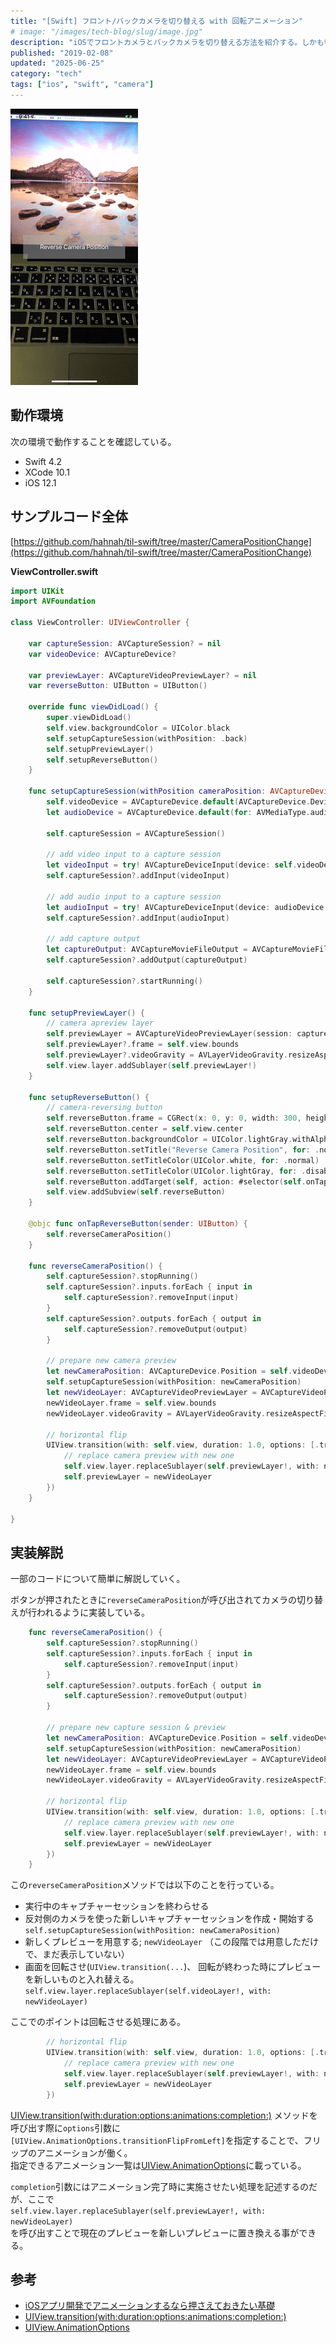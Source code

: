 ```yaml
---
title: "[Swift] フロント/バックカメラを切り替える with 回転アニメーション"
# image: "/images/tech-blog/slug/image.jpg"
description: "iOSでフロントカメラとバックカメラを切り替える方法を紹介する。しかも切り替えの際、カメラ画面がくるっと 回転するカッコイイアニメーション付きだ。"
published: "2019-02-08"
updated: "2025-06-25"
category: "tech"
tags: ["ios", "swift", "camera"]
---
```


![sample-capture](/images/tech-blog/2019-swift-camera-flip/camera-flip.gif)

## 動作環境

次の環境で動作することを確認している。

- Swift 4.2
- XCode 10.1
- iOS 12.1

## サンプルコード全体

[https://github.com/hahnah/til-swift/tree/master/CameraPositionChange](https://github.com/hahnah/til-swift/tree/master/CameraPositionChange)

**ViewController.swift**

```swift
import UIKit
import AVFoundation

class ViewController: UIViewController {

    var captureSession: AVCaptureSession? = nil
    var videoDevice: AVCaptureDevice?

    var previewLayer: AVCaptureVideoPreviewLayer? = nil
    var reverseButton: UIButton = UIButton()

    override func viewDidLoad() {
        super.viewDidLoad()
        self.view.backgroundColor = UIColor.black
        self.setupCaptureSession(withPosition: .back)
        self.setupPreviewLayer()
        self.setupReverseButton()
    }

    func setupCaptureSession(withPosition cameraPosition: AVCaptureDevice.Position) {
        self.videoDevice = AVCaptureDevice.default(AVCaptureDevice.DeviceType.builtInWideAngleCamera, for: AVMediaType.video, position: cameraPosition)
        let audioDevice = AVCaptureDevice.default(for: AVMediaType.audio)

        self.captureSession = AVCaptureSession()

        // add video input to a capture session
        let videoInput = try! AVCaptureDeviceInput(device: self.videoDevice!)
        self.captureSession?.addInput(videoInput)

        // add audio input to a capture session
        let audioInput = try! AVCaptureDeviceInput(device: audioDevice!)
        self.captureSession?.addInput(audioInput)

        // add capture output
        let captureOutput: AVCaptureMovieFileOutput = AVCaptureMovieFileOutput()
        self.captureSession?.addOutput(captureOutput)

        self.captureSession?.startRunning()
    }

    func setupPreviewLayer() {
        // camera apreview layer
        self.previewLayer = AVCaptureVideoPreviewLayer(session: captureSession!)
        self.previewLayer?.frame = self.view.bounds
        self.previewLayer?.videoGravity = AVLayerVideoGravity.resizeAspectFill
        self.view.layer.addSublayer(self.previewLayer!)
    }

    func setupReverseButton() {
        // camera-reversing button
        self.reverseButton.frame = CGRect(x: 0, y: 0, width: 300, height: 70)
        self.reverseButton.center = self.view.center
        self.reverseButton.backgroundColor = UIColor.lightGray.withAlphaComponent(0.5)
        self.reverseButton.setTitle("Reverse Camera Position", for: .normal)
        self.reverseButton.setTitleColor(UIColor.white, for: .normal)
        self.reverseButton.setTitleColor(UIColor.lightGray, for: .disabled)
        self.reverseButton.addTarget(self, action: #selector(self.onTapReverseButton(sender:)), for: .touchUpInside)
        self.view.addSubview(self.reverseButton)
    }

    @objc func onTapReverseButton(sender: UIButton) {
        self.reverseCameraPosition()
    }

    func reverseCameraPosition() {
        self.captureSession?.stopRunning()
        self.captureSession?.inputs.forEach { input in
            self.captureSession?.removeInput(input)
        }
        self.captureSession?.outputs.forEach { output in
            self.captureSession?.removeOutput(output)
        }

        // prepare new camera preview
        let newCameraPosition: AVCaptureDevice.Position = self.videoDevice?.position == .front ? .back : .front
        self.setupCaptureSession(withPosition: newCameraPosition)
        let newVideoLayer: AVCaptureVideoPreviewLayer = AVCaptureVideoPreviewLayer(session: self.captureSession!)
        newVideoLayer.frame = self.view.bounds
        newVideoLayer.videoGravity = AVLayerVideoGravity.resizeAspectFill

        // horizontal flip
        UIView.transition(with: self.view, duration: 1.0, options: [.transitionFlipFromLeft], animations: nil, completion: { _ in
            // replace camera preview with new one
            self.view.layer.replaceSublayer(self.previewLayer!, with: newVideoLayer)
            self.previewLayer = newVideoLayer
        })
    }

}
```

## 実装解説

一部のコードについて簡単に解説していく。

ボタンが押されたときに`reverseCameraPosition`が呼び出されてカメラの切り替えが行われるように実装している。

```swift
    func reverseCameraPosition() {
        self.captureSession?.stopRunning()
        self.captureSession?.inputs.forEach { input in
            self.captureSession?.removeInput(input)
        }
        self.captureSession?.outputs.forEach { output in
            self.captureSession?.removeOutput(output)
        }

        // prepare new capture session & preview
        let newCameraPosition: AVCaptureDevice.Position = self.videoDevice?.position == .front ? .back : .front
        self.setupCaptureSession(withPosition: newCameraPosition)
        let newVideoLayer: AVCaptureVideoPreviewLayer = AVCaptureVideoPreviewLayer(session: self.captureSession!)
        newVideoLayer.frame = self.view.bounds
        newVideoLayer.videoGravity = AVLayerVideoGravity.resizeAspectFill

        // horizontal flip
        UIView.transition(with: self.view, duration: 1.0, options: [.transitionFlipFromLeft], animations: nil, completion: { _ in
            // replace camera preview with new one
            self.view.layer.replaceSublayer(self.previewLayer!, with: newVideoLayer)
            self.previewLayer = newVideoLayer
        })
    }
```

この`reverseCameraPosition`メソッドでは以下のことを行っている。

- 実行中のキャプチャーセッションを終わらせる
- 反対側のカメラを使った新しいキャプチャーセッションを作成・開始する
  `self.setupCaptureSession(withPosition: newCameraPosition)`
- 新しくプレビューを用意する; `newVideoLayer`
  （この段階では用意しただけで、まだ表示していない）
- 画面を回転させ(`UIView.transition(...`)、
  回転が終わった時にプレビューを新しいものと入れ替える。
  `self.view.layer.replaceSublayer(self.videoLayer!, with: newVideoLayer)`

ここでのポイントは回転させる処理にある。

```swift
        // horizontal flip
        UIView.transition(with: self.view, duration: 1.0, options: [.transitionFlipFromLeft], animations: nil, completion: { _ in
            // replace camera preview with new one
            self.view.layer.replaceSublayer(self.previewLayer!, with: newVideoLayer)
            self.previewLayer = newVideoLayer
        })
```

[UIView.transition(with:duration:options:animations:completion:)](https://developer.apple.com/documentation/uikit/uiview/1622574-transition) メソッドを呼び出す際に`options`引数に`[UIView.AnimationOptions.transitionFlipFromLeft]`を指定することで、フリップのアニメーションが働く。  
指定できるアニメーション一覧は[UIView.AnimationOptions](https://developer.apple.com/documentation/uikit/uiview/animationoptions)に載っている。

`completion`引数にはアニメーション完了時に実施させたい処理を記述するのだが、ここで  
`self.view.layer.replaceSublayer(self.previewLayer!, with: newVideoLayer)`  
を呼び出すことで現在のプレビューを新しいプレビューに置き換える事ができる。

## 参考

- [iOSアプリ開発でアニメーションするなら押さえておきたい基礎](https://qiita.com/hachinobu/items/57d4c305c907805b4a53)
- [UIView.transition(with:duration:options:animations:completion:)](https://developer.apple.com/documentation/uikit/uiview/1622574-transition)
- [UIView.AnimationOptions](https://developer.apple.com/documentation/uikit/uiview/animationoptions)
